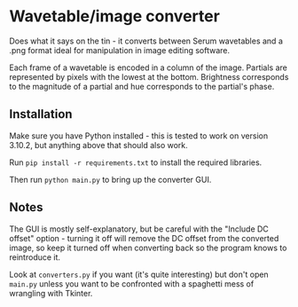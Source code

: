 # Wavetable/image converter

Does what it says on the tin - it converts between Serum wavetables and a .png format ideal for manipulation in image editing software.

Each frame of a wavetable is encoded in a column of the image. Partials are represented by pixels with the lowest at the bottom. Brightness corresponds to the magnitude of a partial and hue corresponds to the partial's phase.

## Installation

Make sure you have Python installed - this is tested to work on version 3.10.2, but anything above that should also work.

Run `pip install -r requirements.txt` to install the required libraries.

Then run `python main.py` to bring up the converter GUI.

## Notes

The GUI is mostly self-explanatory, but be careful with the "Include DC offset" option - turning it off will remove the DC offset from the converted image, so keep it turned off when converting back so the program knows to reintroduce it.

Look at `converters.py` if you want (it's quite interesting) but don't open `main.py` unless you want to be confronted with a spaghetti mess of wrangling with Tkinter.